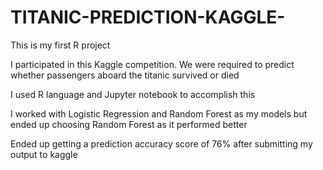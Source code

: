 # TITANIC-PREDICTION-KAGGLE-

This is my first R project

I participated in this Kaggle competition. We were required to predict whether passengers aboard the titanic survived or died

I used R language and Jupyter notebook to accomplish this

I worked with Logistic Regression and Random Forest as my models but ended up choosing Random Forest as it performed better

Ended up getting a prediction accuracy score of 76% after submitting my output to kaggle
